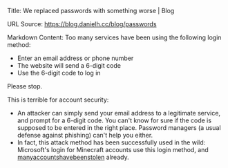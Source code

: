 Title: We replaced passwords with something worse | Blog

URL Source: https://blog.danielh.cc/blog/passwords

Markdown Content:
Too many services have been using the following login method:

*   Enter an email address or phone number
*   The website will send a 6-digit code
*   Use the 6-digit code to log in

Please stop.

This is terrible for account security:

*   An attacker can simply send your email address to a legitimate service, and prompt for a 6-digit code. You can't know for sure if the code is supposed to be entered in the right place. Password managers (a usual defense against phishing) can't help you either.
*   In fact, this attack method has been successfully used in the wild: Microsoft's login for Minecraft accounts use this login method, and [many](https://www.reddit.com/r/hypixel/comments/1l7h2be/account_verification_scam_help_me_if_you_can/)[accounts](https://www.reddit.com/r/Minecraft/comments/1ell43o/microsoft_account_discord_verification_scam_and/)[have](https://www.youtube.com/watch?v=QXHGFXq28oQ)[been](https://learn.microsoft.com/en-us/answers/questions/5493482/i-fell-to-a-phishing-scam-on-discord-how-i-get-my)[stolen](https://www.youtube.com/watch?v=qWwU9uK2b3I) already.
